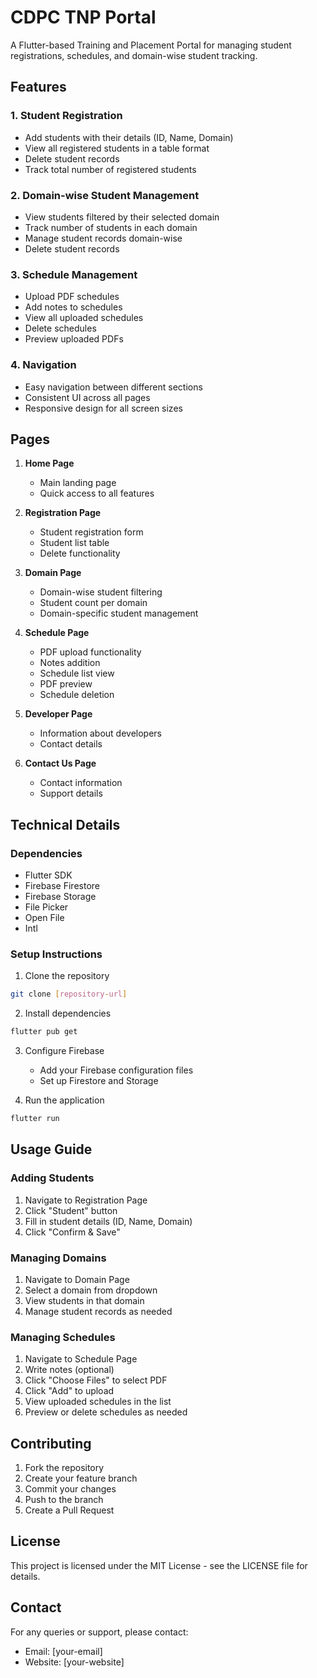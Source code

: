 # CDPC TNP Portal

A Flutter-based Training and Placement Portal for managing student registrations, schedules, and domain-wise student tracking.

## Features

### 1. Student Registration
- Add students with their details (ID, Name, Domain)
- View all registered students in a table format
- Delete student records
- Track total number of registered students

### 2. Domain-wise Student Management
- View students filtered by their selected domain
- Track number of students in each domain
- Manage student records domain-wise
- Delete student records

### 3. Schedule Management
- Upload PDF schedules
- Add notes to schedules
- View all uploaded schedules
- Delete schedules
- Preview uploaded PDFs

### 4. Navigation
- Easy navigation between different sections
- Consistent UI across all pages
- Responsive design for all screen sizes

## Pages

1. **Home Page**
   - Main landing page
   - Quick access to all features

2. **Registration Page**
   - Student registration form
   - Student list table
   - Delete functionality

3. **Domain Page**
   - Domain-wise student filtering
   - Student count per domain
   - Domain-specific student management

4. **Schedule Page**
   - PDF upload functionality
   - Notes addition
   - Schedule list view
   - PDF preview
   - Schedule deletion

5. **Developer Page**
   - Information about developers
   - Contact details

6. **Contact Us Page**
   - Contact information
   - Support details

## Technical Details

### Dependencies
- Flutter SDK
- Firebase Firestore
- Firebase Storage
- File Picker
- Open File
- Intl

### Setup Instructions

1. Clone the repository
```bash
git clone [repository-url]
```

2. Install dependencies
```bash
flutter pub get
```

3. Configure Firebase
   - Add your Firebase configuration files
   - Set up Firestore and Storage

4. Run the application
```bash
flutter run
```

## Usage Guide

### Adding Students
1. Navigate to Registration Page
2. Click "Student" button
3. Fill in student details (ID, Name, Domain)
4. Click "Confirm & Save"

### Managing Domains
1. Navigate to Domain Page
2. Select a domain from dropdown
3. View students in that domain
4. Manage student records as needed

### Managing Schedules
1. Navigate to Schedule Page
2. Write notes (optional)
3. Click "Choose Files" to select PDF
4. Click "Add" to upload
5. View uploaded schedules in the list
6. Preview or delete schedules as needed

## Contributing

1. Fork the repository
2. Create your feature branch
3. Commit your changes
4. Push to the branch
5. Create a Pull Request

## License

This project is licensed under the MIT License - see the LICENSE file for details.

## Contact

For any queries or support, please contact:
- Email: [your-email]
- Website: [your-website]
